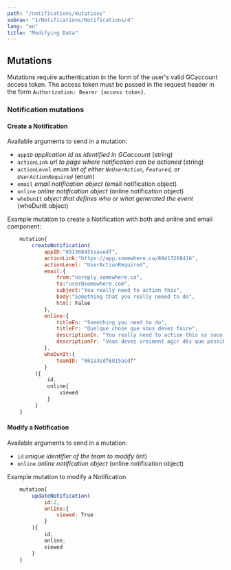 ```yaml
---
path: "/notifications/mutations"
subnav: "1/Notifications/Notifications/4"
lang: "en"
title: "Modifying Data"
---
```


<helmet>
<title> Notifications - Modifying Data</title>
</helmet>

## Mutations

Mutations require authentication in the form of the user's valid GCaccount access token.  The access token must be passed in the request header in the form `Authorization: Bearer {access token}`.

### Notification mutations

#### Create a Notification

Available arguments to send in a mutation:

* `appID` *application id as identified in GCaccount* (string)
* `actionLink` *url to page where notification can be actioned* (string)
* `actionLevel` *enum list of either `NoUserAction`, `Featured`, or `UserActionRequired`* (enum)
* `email` *email notification object* (email notification object)
* `online` *online notification object* (online notification object)
* `whoDunIt` *object that defines who or what generated the event* (whoDunIt object)

Example mutation to create a Notification with both and online and email component:

```javascript
    mutation{
        createNotification(
            appID:"651368451sasedf",
            actionLink:"https://app.somewhere.ca/89413268416",
            actionLevel: "UserActionRequired",
            email:{
                from:"noreply.somewhere.ca",
                to:"user@somewhere.com",
                subject:"You really need to action this",
                body:"Something that you really neeed to do",
                html: False
            },
            online:{
                titleEn: "Something you need to do",
                titleFr: "Quelque chose que vous devez faire",
                descriptionEn: "You really need to action this as soon as possible",
                descriptionFr: "Vous devez vraiment agir dès que possible"                
            },
            whoDunIt:{
                teamID: "861a3sdf6815asdf"
            }
         ){
             id,
             online{
                 viewed
             }
         }
    }
```

#### Modify a Notification

Available arguments to send in a mutation:

* `id` *unique identifier of the team to modify* (int)
* `online` *online notification object* (online notification object)

Example mutation to modify a Notification

```javascript
    mutation{
        updateNotification(
            id:2,
            online:{
                viewed: True
            }
        ){
            id,
            online,
            viewed
        }
    }
```
